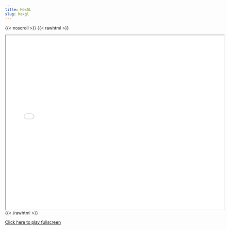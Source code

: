 ```yaml
---
title: HexGL
slug: hexgl
---
```


{{< noscroll >}}
{{< rawhtml >}}
<iframe width="720" height="576" name="iframe" src="/cjs-garchive/hexgl/index.html"></iframe>
{{< /rawhtml >}}

[Click here to play fullscreen](/cjs-garchive/hexgl)